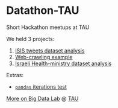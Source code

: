 # Datathon-TAU
Short Hackathon meetups at TAU

We held 3 projects:
1. [ISIS tweets dataset analysis](/14.7%20ISIS%20tweets/ISIS.ipynb)
2. [Web-crawling example](/11.8%20crawler/Web%20Crawler.ipynb)
3. [Israeli Health-ministry dataset analysis](/29.9%20Health/codes/Health-Dima-270916.ipynb)


Extras:
* [``pandas`` iterations test](https://github.com/dimgold/Datathon-TAU/blob/master/7.6%20Pandas%20iterations%20test/Pandas_Iterations.ipynb)

[More on Big Data Lab](http://bigdatalab.tau.ac.il/research/) @ [TAU](https://english.tau.ac.il/)
